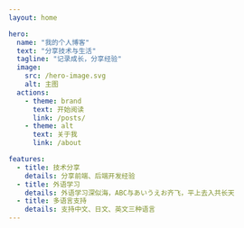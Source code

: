 ```yaml
---
layout: home

hero:
  name: "我的个人博客"
  text: "分享技术与生活"
  tagline: "记录成长，分享经验"
  image:
    src: /hero-image.svg
    alt: 主图
  actions:
    - theme: brand
      text: 开始阅读
      link: /posts/
    - theme: alt
      text: 关于我
      link: /about

features:
  - title: 技术分享
    details: 分享前端、后端开发经验
  - title: 外语学习
    details: 外语学习深似海，ABC与あいうえお齐飞，平上去入共长天
  - title: 多语言支持
    details: 支持中文、日文、英文三种语言
---
```

